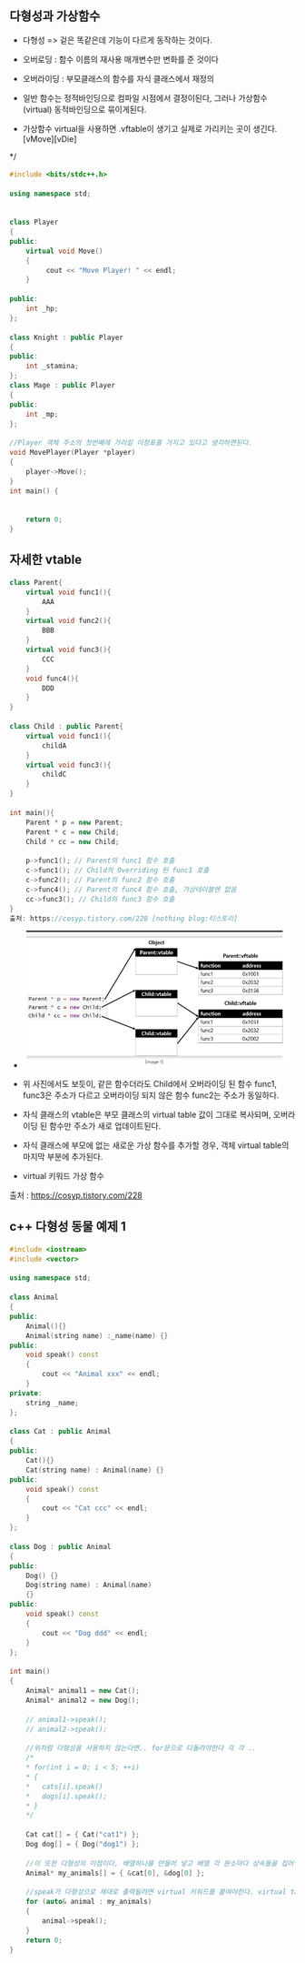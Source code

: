## 다형성과 가상함수

-  다형성 => 겉은 똑같은데 기능이 다르게 동작하는 것이다.

- 오버로딩 : 함수 이름의 재사용 매개변수만 변화를 준 것이다 
- 오버라이딩 : 부모클래스의 함수를 자식 클래스에서 재정의 

- 일반 함수는 정적바인딩으로 컴파일 시점에서 결정이된다, 그러나 가상함수(virtual) 동적바인딩으로 묶이게된다.

- 가상함수 virtual을 사용하면 .vftable이 생기고 실제로 가리키는 곳이 생긴다. [vMove][vDie] 

*/

````c++
#include <bits/stdc++.h>

using namespace std;


class Player
{
public:
	virtual void Move() 
	{
		 cout << "Move Player! " << endl; 
	}

public:
	int _hp;
};

class Knight : public Player
{
public:
	int _stamina;
};
class Mage : public Player
{
public:
	int _mp;
};

//Player 객체 주소의 첫번째에 가리킬 이정표를 가지고 있다고 생각하면된다.
void MovePlayer(Player *player)
{
	player->Move();
}
int main() {


	return 0;
}
````


## 자세한 vtable 

````c++
class Parent{
    virtual void func1(){
        AAA
    }
    virtual void func2(){
        BBB
    }
    virtual void func3(){
        CCC
    }
    void func4(){
        DDD
    }
}

class Child : public Parent{
    virtual void func1(){
        childA
    }
    virtual void func3(){
        childC
    }
}

int main(){
    Parent * p = new Parent;
    Parent * c = new Child;
    Child * cc = new Child;

    p->func1(); // Parent의 func1 함수 호출
    c->func1(); // Child의 Overriding 된 func1 호출
    c->func2(); // Parent의 func2 함수 호출
    c->func4(); // Parent의 func4 함수 호출, 가상테이블엔 없음 
    cc->func3(); // Child의 func3 함수 호출
}
출처: https://cosyp.tistory.com/228 [nothing blog:티스토리]
````

- ![alt text](image.png)

- 위 사진에서도 보듯이, 같은 함수더라도 Child에서 오버라이딩 된 함수 func1, func3은 주소가 다르고 오버라이딩 되지 않은 함수 func2는 주소가 동일하다. 

- 자식 클래스의 vtable은 부모 클래스의 virtual table 값이 그대로 복사되며, 오버라이딩 된 함수만 주소가 새로 업데이트된다.  

- 자식 클래스에 부모에 없는 새로운 가상 함수를 추가할 경우, 객체 virtual table의 마지막 부분에 추가된다. 

- virtual 키워드 가상 함수 

출처 : https://cosyp.tistory.com/228 


## c++ 다형성 동물 예제 1

````c++
#include <iostream>
#include <vector>

using namespace std;

class Animal
{
public:
	Animal(){}
	Animal(string name) :_name(name) {}
public:
	void speak() const
	{
		cout << "Animal xxx" << endl;
	}
private:
	string _name;
};

class Cat : public Animal
{
public:
	Cat(){}
	Cat(string name) : Animal(name) {}
public:
	void speak() const
	{
		cout << "Cat ccc" << endl;
	}
};

class Dog : public Animal
{
public:
	Dog() {}
	Dog(string name) : Animal(name)
	{}
public:
	void speak() const
	{
		cout << "Dog ddd" << endl;
	}
};

int main()
{
	Animal* animal1 = new Cat();
	Animal* animal2 = new Dog();

	// animal1->speak();
	// animal2->speak();

	//위처럼 다형성을 사용하지 않는다면.. for문으로 다돌려야한다 각 각 ..
	/*
	* for(int i = 0; i < 5; ++i)
	* {
	*   cats[i].speak()
	*   dogs[i].speak();
	* }
	*/

	Cat cat[] = { Cat("cat1") };
	Dog dog[] = { Dog("dog1") };

	//이 또한 다형성의 이점이다, 배열하나를 만들어 넣고 배열 각 원소마다 상속들을 집어넣을 수 있다. 
	Animal* my_animals[] = { &cat[0], &dog[0] };
	
	//speak가 다형성으로 제대로 출력될려면 virtual 키워드를 붙여야한다. virtual table, virtual function ptr
	for (auto& animal : my_animals)
	{
		animal->speak();
	}
	return 0;
}
````